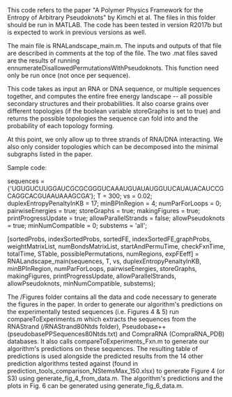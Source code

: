 This code refers to the paper "A Polymer Physics Framework for the Entropy of Arbitrary Pseudoknots" by Kimchi et al. The files in this folder should be run in MATLAB. The code has been tested in version R2017b but is expected to work in previous versions as well.

The main file is RNALandscape_main.m. The inputs and outputs of that file are described in comments at the top of the file. The two .mat files saved are the results of running ennumerateDisallowedPermutationsWithPseudoknots. This function need only be run once (not once per sequence).

This code takes as input an RNA or DNA sequence, or multiple sequences together, and computes the entire free energy landscape -- all possible secondary structures and their probabilities. It also coarse grains over different topologies (if the boolean variable storeGraphs is set to true) and returns the possible topologies the sequence can fold into and the probability of each topology forming.

At this point, we only allow up to three strands of RNA/DNA interacting. We also only consider topologies which can be decomposed into the minimal subgraphs listed in the paper.

Sample code:

sequences = {'UGUGUCUUGGAUCGCGCGGGUCAAAUGUAUAUGGUUCAUAUACAUCCGCAGGCACGUAAUAAAGCGA'}; T = 300; vs = 0.02; duplexEntropyPenaltyInKB = 17; minBPInRegion = 4; numParForLoops = 0; pairwiseEnergies = true; storeGraphs = true; makingFigures = true; printProgressUpdate = true; allowParallelStrands = false; allowPseudoknots = true; minNumCompatible = 0; substems = 'all';

[sortedProbs, indexSortedProbs, sortedFE, indexSortedFE,graphProbs, weightMatrixList, numBondsMatrixList, startAndPermuTime, checkFxnTime, totalTime, STable, possiblePermutations, numRegions, expFEeff] = RNALandscape_main(sequences, T, vs, duplexEntropyPenaltyInKB, minBPInRegion, numParForLoops, pairwiseEnergies, storeGraphs, makingFigures, printProgressUpdate, allowParallelStrands, allowPseudoknots, minNumCompatible, substems);



The /Figures folder contains all the data and code necessary to generate the figures in the paper. In order to generate our algorithm's predictions on the experimentally tested sequences (i.e. Figures 4 & 5) run compareToExperiments.m which extracts the sequences from the RNAStrand (/RNAStrand80Ntds folder), Pseudobase++ (pseudobasePPSequences80Ntds.txt) and CompraRNA (CompraRNA_PDB) databases. It also calls compareToExperiments_Fxn.m to generate our algorithm's predictions on these sequences. The resulting table of predictions is used alongside the predicted results from the 14 other prediction algorithms tested against (found in prediction_tools_comparison_NStemsMax_150.xlsx) to generate Figure 4 (or S3) using generate_fig_4_from_data.m. The algorithm's predictions and the plots in Fig. 6 can be generated using generate_fig_6_data.m.
